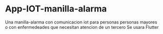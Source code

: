 # App-IOT-manilla-alarma
Una manilla-alarma con comunicacion iot para personas personas mayores o con enfermedeades que necesitan atencion de un tercero 
Se usara Flutter
